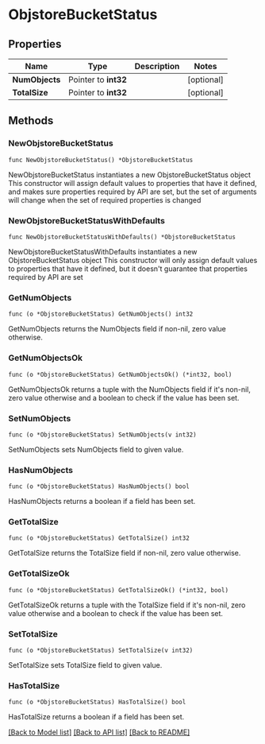 # ObjstoreBucketStatus

## Properties

Name | Type | Description | Notes
------------ | ------------- | ------------- | -------------
**NumObjects** | Pointer to **int32** |  | [optional] 
**TotalSize** | Pointer to **int32** |  | [optional] 

## Methods

### NewObjstoreBucketStatus

`func NewObjstoreBucketStatus() *ObjstoreBucketStatus`

NewObjstoreBucketStatus instantiates a new ObjstoreBucketStatus object
This constructor will assign default values to properties that have it defined,
and makes sure properties required by API are set, but the set of arguments
will change when the set of required properties is changed

### NewObjstoreBucketStatusWithDefaults

`func NewObjstoreBucketStatusWithDefaults() *ObjstoreBucketStatus`

NewObjstoreBucketStatusWithDefaults instantiates a new ObjstoreBucketStatus object
This constructor will only assign default values to properties that have it defined,
but it doesn't guarantee that properties required by API are set

### GetNumObjects

`func (o *ObjstoreBucketStatus) GetNumObjects() int32`

GetNumObjects returns the NumObjects field if non-nil, zero value otherwise.

### GetNumObjectsOk

`func (o *ObjstoreBucketStatus) GetNumObjectsOk() (*int32, bool)`

GetNumObjectsOk returns a tuple with the NumObjects field if it's non-nil, zero value otherwise
and a boolean to check if the value has been set.

### SetNumObjects

`func (o *ObjstoreBucketStatus) SetNumObjects(v int32)`

SetNumObjects sets NumObjects field to given value.

### HasNumObjects

`func (o *ObjstoreBucketStatus) HasNumObjects() bool`

HasNumObjects returns a boolean if a field has been set.

### GetTotalSize

`func (o *ObjstoreBucketStatus) GetTotalSize() int32`

GetTotalSize returns the TotalSize field if non-nil, zero value otherwise.

### GetTotalSizeOk

`func (o *ObjstoreBucketStatus) GetTotalSizeOk() (*int32, bool)`

GetTotalSizeOk returns a tuple with the TotalSize field if it's non-nil, zero value otherwise
and a boolean to check if the value has been set.

### SetTotalSize

`func (o *ObjstoreBucketStatus) SetTotalSize(v int32)`

SetTotalSize sets TotalSize field to given value.

### HasTotalSize

`func (o *ObjstoreBucketStatus) HasTotalSize() bool`

HasTotalSize returns a boolean if a field has been set.


[[Back to Model list]](../README.md#documentation-for-models) [[Back to API list]](../README.md#documentation-for-api-endpoints) [[Back to README]](../README.md)


